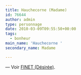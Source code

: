 ```yaml
---
title: Hauchecorne (Madame)
id: 76644
author: admin
type: personnage
date: 2010-03-09T09:55:50+00:00
tags:
  - bonheur
main_name: 'Hauchecorne '
secondary_name: Madame

---
```

— Voir <a href="/personnage/finet-desiree/" target="_self">FINET (Désirée)</a>.